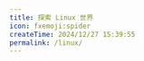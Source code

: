 ```yaml
---
title: 探索 Linux 世界
icon: fxemoji:spider
createTime: 2024/12/27 15:39:55
permalink: /linux/
---
```


